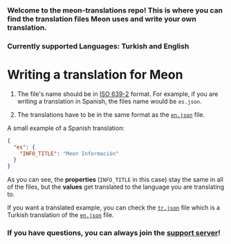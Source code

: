 ### Welcome to the meon-translations repo! This is where you can find the translation files Meon uses and write your own translation.

### Currently supported Languages: Turkish and English

# Writing a translation for Meon

1) The file's name should be in [ISO 639-2](https://www.loc.gov/standards/iso639-2/php/code_list.php) format. For example, if you are writing a translation in Spanish, the files name would be `es.json`.

2) The translations have to be in the same format as the [`en.json`](https://github.com/BoupsInc/meon-translations/blob/master/translations/en.json) file.

A small example of a Spanish translation:

```json
{
  "es": { 
    "INFO_TITLE": "Meon Información"
  }
}
```

As you can see, the **properties** (`INFO_TITLE` in this case) stay the same in all of the files, but the **values** get translated to the language you are translating to.

If you want a translated example, you can check the [`tr.json`](https://github.com/BoupsInc/meon-translations/blob/master/translations/tr.json) file which is a Turkish translation of the [`en.json`](https://github.com/BoupsInc/meon-translations/blob/master/translations/en.json) file.

### If you have questions, you can always join the [support server](https://discord.gg/WZKGGmdCqX)!
